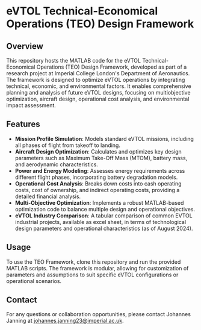 # eVTOL Technical-Economical Operations (TEO) Design Framework

## Overview

This repository hosts the MATLAB code for the eVTOL Technical-Economical Operations (TEO) Design Framework, developed as part of a research project at Imperial College London's Department of Aeronautics. The framework is designed to optimize eVTOL operations by integrating technical, economic, and environmental factors. It enables comprehensive planning and analysis of future eVTOL designs, focusing on multiobjective optimization, aircraft design, operational cost analysis, and environmental impact assessment.

## Features

- **Mission Profile Simulation**: Models standard eVTOL missions, including all phases of flight from takeoff to landing.
- **Aircraft Design Optimization**: Calculates and optimizes key design parameters such as Maximum Take-Off Mass (MTOM), battery mass, and aerodynamic characteristics.
- **Power and Energy Modeling**: Assesses energy requirements across different flight phases, incorporating battery degradation models.
- **Operational Cost Analysis**: Breaks down costs into cash operating costs, cost of ownership, and indirect operating costs, providing a detailed financial analysis.
- **Multi-Objective Optimization**: Implements a robust MATLAB-based optimization code to balance multiple design and operational objectives.
- **eVTOL Industry Comparison**: A tabular comparison of common EVTOL industrial projects, available as excel sheet, in terms of technological design parameters and operational characteristics (as of August 2024). 

## Usage

To use the TEO Framework, clone this repository and run the provided MATLAB scripts. The framework is modular, allowing for customization of parameters and assumptions to suit specific eVTOL configurations or operational scenarios.

## Contact

For any questions or collaboration opportunities, please contact Johannes Janning at johannes.janning23@imperial.ac.uk.
